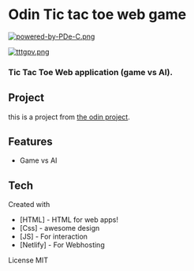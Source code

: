 # Odin Tic tac toe web game

[![powered-by-PDe-C.png](https://i.postimg.cc/TwtnTtkG/powered-by-PDe-C.png)](https://postimg.cc/zbRyjFZP)

[![tttgpv.png](https://i.postimg.cc/nzx1CMbk/tttgpv.png)](https://postimg.cc/LqyPW9sY)

### Tic Tac Toe Web application (game vs AI).

## Project
this is a project from [the odin project](https://www.theodinproject.com/).

## Features

- Game vs AI

## Tech
  Created with

- [HTML] - HTML for web apps!
- [Css] - awesome design
- [JS] - For interaction
- [Netlify] - For Webhosting

License
MIT

